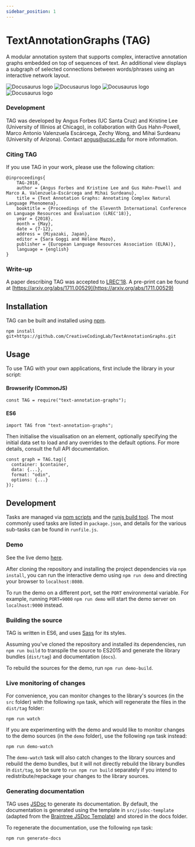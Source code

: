 ```yaml
---
sidebar_position: 1
---
```


# TextAnnotationGraphs (TAG)

A modular annotation system that supports complex, interactive annotation graphs embedded on top of sequences of text. An additional view displays a subgraph of selected connections between words/phrases using an interactive network layout.

![Docusaurus logo](/img/taxonomyColors.png)
![Docusaurus logo](/img/TwoRows.png)
![Docusaurus logo](/img/trees.png)
![Docusaurus logo](/img/OneRow.png)

### Development

TAG was developed by Angus Forbes (UC Santa Cruz) and Kristine Lee (University of Illinios at Chicago), in collaboration with Gus Hahn-Powell, 
Marco Antonio Valenzuela Escárcega, Zechy Wong, and Mihai Surdeanu (University of Arizona). 
Contact [angus@ucsc.edu](mailto:angus@ucsc.edu) for more information.

### Citing TAG

If you use TAG in your work, please use the following citation:

```shell
@inproceedings{ 
    TAG-2018,
    author = {Angus Forbes and Kristine Lee and Gus Hahn-Powell and Marco A. Valenzuela-Escárcega and Mihai Surdeanu},
    title = {Text Annotation Graphs: Annotating Complex Natural Language Phenomena},
    booktitle = {Proceedings of the Eleventh International Conference on Language Resources and Evaluation (LREC'18)},
    year = {2018},
    month = {May},
    date = {7-12},
    address = {Miyazaki, Japan},
    editor = {Sara Goggi and Hélène Mazo},
    publisher = {European Language Resources Association (ELRA)},
    language = {english}
}
```

### Write-up

A paper describing TAG was accepted to [LREC'18](http://lrec2018.lrec-conf.org/en/conference-programme/accepted-papers/). 
A pre-print can be found at [https://arxiv.org/abs/1711.00529](https://arxiv.org/abs/1711.00529)


## Installation

TAG can be built and installed using [npm](https://docs.npmjs.com/getting-started/installing-node).


```shell
npm install git+https://github.com/CreativeCodingLab/TextAnnotationGraphs.git
```

## Usage

To use TAG with your own applications, first include the library in your script:

#### Browserify (CommonJS)

```shell
const TAG = require("text-annotation-graphs");
```
#### ES6

```shell
import TAG from "text-annotation-graphs";
```

Then initialise the visualisation on an element, optionally specifying the initial data set to load and any overrides to the default options. 
For more details, consult the full API documentation.

```shell
const graph = TAG.tag({
  container: $container,
  data: {...},
  format: "odin",
  options: {...}
});
```

## Development

Tasks are managed via [npm scripts](https://docs.npmjs.com/cli/v8/using-npm/scripts) and the [runjs build tool](https://github.com/pawelgalazka/tasksfile). 
The most commonly used tasks are listed in `package.json`, 
and details for the various sub-tasks can be found in `runfile.js`.

### Demo

See the live demo [here](href://google.com).

After cloning the repository and installing the project dependencies via `npm install`, 
you can run the interactive demo using `npm run demo` and directing your browser to `localhost:8080`.

To run the demo on a different port, set the `PORT` environmental variable. 
For example, running `PORT=9000` `npm run demo` will start the demo server on `localhost:9000` instead.

### Building the source

TAG is written in ES6, and uses [Sass](https://sass-lang.com/) for its styles.

Assuming you've cloned the repository and installed its dependencies, 
run `npm run build` to transpile the source to ES2015 and generate the library bundles (`dist/tag`) and documentation (`docs`).

To rebuild the sources for the demo, run `npm run demo-build`.

### Live monitoring of changes

For convenience, you can monitor changes to the library's sources (in the `src` folder) 
with the following `npm` task, which will regenerate the files in the `dist/tag` folder:

```shell
npm run watch
```

If you are experimenting with the demo and would like to monitor changes to the demo sources 
(in the `demo` folder), use the following `npm` task instead:

```shell
npm run demo-watch
```

The `demo-watch` task will also catch changes to the library sources and rebuild the demo bundles, 
but it will not directly rebuild the library bundles in `dist/tag`, so be sure to `run npm run build` 
separately if you intend to redistribute/repackage your changes to the library sources.

### Generating documentation

TAG uses [JSDoc](https://jsdoc.app/) to generate its documentation. 
By default, the documentation is generated using the template in `src/jsdoc-template` 
(adapted from the [Braintree JSDoc Template](https://github.com/braintree/jsdoc-template)) and stored in the docs folder.

To regenerate the documentation, use the following `npm` task:

```shell
npm run generate-docs
```